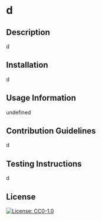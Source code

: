 # d
## Description
d

## Installation
d

## Usage Information
undefined

## Contribution Guidelines
d

## Testing Instructions
d

## License
[![License: CC0-1.0](https://img.shields.io/badge/License-CC0_1.0-lightgrey.svg)](http://creativecommons.org/publicdomain/zero/1.0/)
